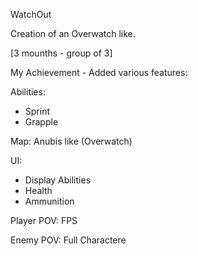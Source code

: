 WatchOut

Creation of an Overwatch like.

[3 mounths - group of 3]

My Achievement - Added various features:

Abilities:
- Sprint
- Grapple

Map:
Anubis like (Overwatch)

UI:
- Display Abilities
- Health
- Ammunition

Player POV:
FPS

Enemy POV:
Full Charactere
